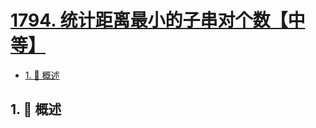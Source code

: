 # [1794. 统计距离最小的子串对个数【中等】](https://github.com/Tdahuyou/TNotes.leetcode/tree/main/notes/1794.%20%E7%BB%9F%E8%AE%A1%E8%B7%9D%E7%A6%BB%E6%9C%80%E5%B0%8F%E7%9A%84%E5%AD%90%E4%B8%B2%E5%AF%B9%E4%B8%AA%E6%95%B0%E3%80%90%E4%B8%AD%E7%AD%89%E3%80%91)

<!-- region:toc -->

- [1. 📝 概述](#1--概述)

<!-- endregion:toc -->

## 1. 📝 概述
